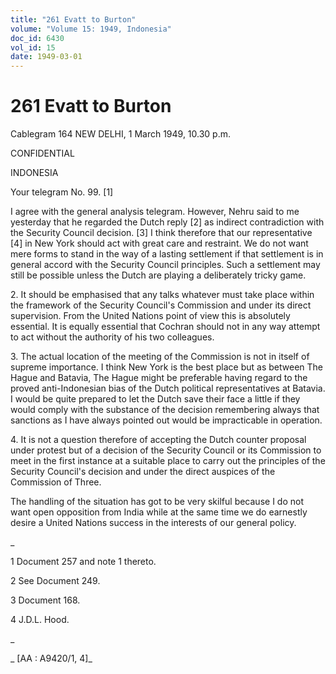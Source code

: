 ```yaml
---
title: "261 Evatt to Burton"
volume: "Volume 15: 1949, Indonesia"
doc_id: 6430
vol_id: 15
date: 1949-03-01
---
```


# 261 Evatt to Burton

Cablegram 164 NEW DELHI, 1 March 1949, 10.30 p.m.

CONFIDENTIAL

INDONESIA

Your telegram No. 99. [1]

I agree with the general analysis telegram. However, Nehru said to me yesterday that he regarded the Dutch reply [2] as indirect contradiction with the Security Council decision. [3] I think therefore that our representative [4] in New York should act with great care and restraint. We do not want mere forms to stand in the way of a lasting settlement if that settlement is in general accord with the Security Council principles. Such a settlement may still be possible unless the Dutch are playing a deliberately tricky game.

2\. It should be emphasised that any talks whatever must take place within the framework of the Security Council's Commission and under its direct supervision. From the United Nations point of view this is absolutely essential. It is equally essential that Cochran should not in any way attempt to act without the authority of his two colleagues.

3\. The actual location of the meeting of the Commission is not in itself of supreme importance. I think New York is the best place but as between The Hague and Batavia, The Hague might be preferable having regard to the proved anti-Indonesian bias of the Dutch political representatives at Batavia. I would be quite prepared to let the Dutch save their face a little if they would comply with the substance of the decision remembering always that sanctions as I have always pointed out would be impracticable in operation.

4\. It is not a question therefore of accepting the Dutch counter proposal under protest but of a decision of the Security Council or its Commission to meet in the first instance at a suitable place to carry out the principles of the Security Council's decision and under the direct auspices of the Commission of Three.

The handling of the situation has got to be very skilful because I do not want open opposition from India while at the same time we do earnestly desire a United Nations success in the interests of our general policy.

_

1 Document 257 and note 1 thereto.

2 See Document 249.

3 Document 168.

4 J.D.L. Hood.

_

_ [AA : A9420/1, 4]_

